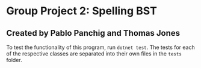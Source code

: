 # Group Project 2: Spelling BST
## Created by Pablo Panchig and Thomas Jones

To test the functionality of this program, run `dotnet test`.  The tests for each of the respective classes are separated into their own files in the `tests` folder.  
